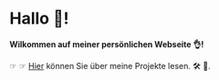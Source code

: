 # Hallo 👋!

**Wilkommen auf meiner persönlichen Webseite 👌!**


☞ ☞ [Hier](https://mehrapi.github.io) können Sie  über meine Projekte lesen. 🛠 🦾.

 

